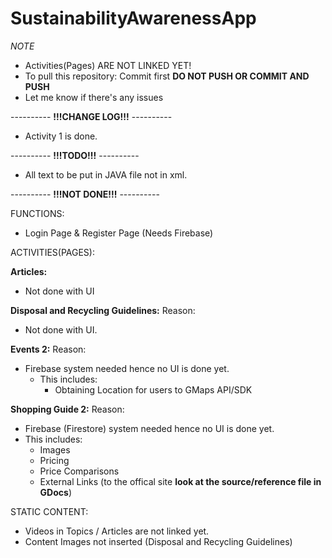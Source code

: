 # SustainabilityAwarenessApp

*NOTE*
- Activities(Pages) ARE NOT LINKED YET!
- To pull this repository: Commit first **DO NOT PUSH OR COMMIT AND PUSH**
- Let me know if there's any issues

---------- **!!!CHANGE LOG!!!** ----------
- Activity 1 is done.

---------- **!!!TODO!!!** ----------
- All text to be put in JAVA file not in xml.

---------- **!!!NOT DONE!!!** ----------

FUNCTIONS:
- Login Page & Register Page (Needs Firebase)

ACTIVITIES(PAGES):

**Articles:**
- Not done with UI

**Disposal and Recycling Guidelines:**
Reason:
- Not done with UI.

**Events 2:**
Reason: 
- Firebase system needed hence no UI is done yet.
  - This includes:
    - Obtaining Location for users to GMaps API/SDK

**Shopping Guide 2:**
Reason:
- Firebase (Firestore) system needed hence no UI is done yet.
- This includes:
  - Images
  - Pricing
  - Price Comparisons
  - External Links (to the offical site **look at the source/reference file in GDocs**)

STATIC CONTENT:
- Videos in Topics / Articles are not linked yet.
- Content Images not inserted (Disposal and Recycling Guidelines)


